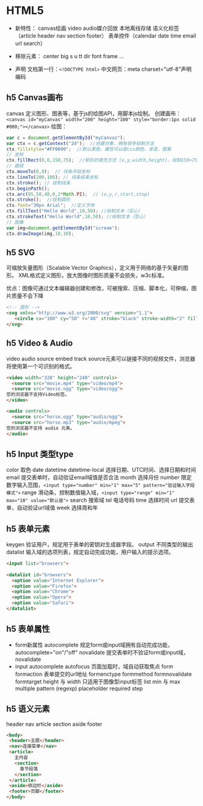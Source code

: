 # HTML5

* 新特性：
    canvas绘画
    video audio媒介回放
    本地离线存储
    语义化标签（article header nav section footer）
    表单控件（calendar date time email url search）

* 移除元素：
    center big s u tt dir font frame ...

* 声明 文档第一行：`<!DOCTYPE html>`
中文网页：meta charset="utf-8"声明编码

## h5 Canvas画布

canvas 定义图形、图表等，基于js的绘图API，用脚本js绘制。
创建画布：`<canvas id="myCanvas" width="200" height="100" style="border:1px solid #000;"></canvas>`
绘图：

```js
var c = document.getElementById("myCanvas");
var ctx = c.getContext("2d");  //创建对象，拥有很多绘制方法
ctx.fillstyle="#FF0000";  //默认黑色，属性可以是css颜色，渐变，图案
// 坐标
ctx.fillRect(0,0,150,75);  //矩形的填充方式 (x,y,width,height)，绘制150×75的矩形，从左上角（0，0）开始
// 路径
ctx.moveTo(0,0);  // 线条开始坐标
ctx.lineTo(200,100); // 线条结束坐标
ctx.stroke(); // 绘制线条
ctx.beginPath();
ctx.arc(95,50,40,0,2*Math.PI);  // (x,y,r,start,stop)
ctx.stroke();  //绘制圆形
ctx.font="30px Arial";  //定义字体
ctx.fillText("Hello World",10,50); //绘制文本（实心）
ctx.strokeText("Hello World",10,50); //绘制文本（空心）
// 图像
var img=document.getElementById("scream");
ctx.drawImage(img,10,10); 
```

## h5 SVG

可缩放矢量图形（Scalable Vector Graphics），定义用于网络的基于矢量的图形。
XML格式定义图形，放大图像时图形质量不会损失，w3c标准。

优点：图像可通过文本编辑器创建和修改，可被搜索、压缩、脚本化，可伸缩，图片质量不会下降

```html
<!-- 圆形 -->
<svg xmlns="http://www.w3.org/2000/svg" version="1.1">
   <circle cx="100" cy="50" r="40" stroke="black" stroke-width="2" fill="red" />
</svg>
```

## h5 Video & Audio

video audio source embed track
source元素可以链接不同的视频文件，浏览器将使用第一个可识别的格式。

```html
<video width="320" height="240" controls>
  <source src="movie.mp4" type="video/mp4">
  <source src="movie.ogg" type="video/ogg">
您的浏览器不支持Video标签。
</video>

<audio controls>
  <source src="horse.ogg" type="audio/ogg">
  <source src="horse.mp3" type="audio/mpeg">
您的浏览器不支持 audio 元素。
</audio>

```

## h5 Input 类型type

color 取色
date datetime datetime-local 选择日期、UTC时间、选择日期和时间
email 提交表单时，自动验证email域值是否合法
month 选择月份
number 限定数字输入范围，`<input type="number" min="1" max="5" pattern="验证输入字段模式">`
range 滑动条，控制数值输入域，`<input type="range" min="1" max="10" value="默认值">`
search 搜索域
tel 电话号码
time 选择时间
url 提交表单，自动验证url域值
week 选择周和年

## h5 表单元素

keygen 验证用户，规定用于表单的密钥对生成器字段。
output 不同类型的输出
datalist 输入域的选项列表，规定自动完成功能，用户输入的提示选项。

```html
<input list="browsers">
 
<datalist id="browsers">
  <option value="Internet Explorer">
  <option value="Firefox">
  <option value="Chrome">
  <option value="Opera">
  <option value="Safari">
</datalist>
```

## h5 表单属性

* form新属性
autocomplete 规定form或input域拥有自动完成功能，autocomplete="on"/"off"
novalidate 提交表单时不验证form或input域，novalidate
* input
autocomplete
autofocus 页面加载时，域自动获取焦点
form
formaction 表单提交的url地址
formenctype
formmethod
formnovalidate
formtarget
height 与 width 只适用于图像型input标签
list
min 与 max
multiple
pattern (regexp)
placeholder
required
step

## h5 语义元素

header nav article section aside footer

```html
<body>
 <header>主题</header>
 <nav>连接菜单</nav>
 <article>
   主内容
   <section>
     章节段落
   </section>
 </article>
 <aside>侧边栏</aside>
 <footer>页脚</footer>
</body>
```
